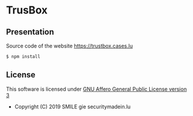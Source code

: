 # TrusBox

## Presentation

Source code of the website https://trustbox.cases.lu

```bash
$ npm install
```

## License

This software is licensed under
[GNU Affero General Public License version 3](https://www.gnu.org/licenses/agpl-3.0.html)

* Copyright (C) 2019 SMILE gie securitymadein.lu
